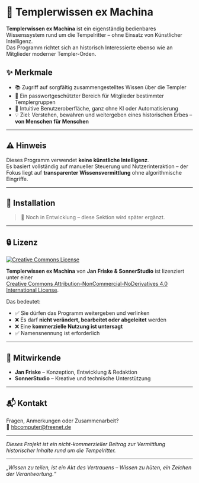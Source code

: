 # 🏰 Templerwissen ex Machina

**Templerwissen ex Machina** ist ein eigenständig bedienbares Wissenssystem rund um die Tempelritter – ohne Einsatz von Künstlicher Intelligenz.  
Das Programm richtet sich an historisch Interessierte ebenso wie an Mitglieder moderner Templer-Orden.

## ✨ Merkmale

- 📚 Zugriff auf sorgfältig zusammengestelltes Wissen über die Templer
- 🔐 Ein passwortgeschützter Bereich für Mitglieder bestimmter Templergruppen
- 🧭 Intuitive Benutzeroberfläche, ganz ohne KI oder Automatisierung
- 💡 Ziel: Verstehen, bewahren und weitergeben eines historischen Erbes – **von Menschen für Menschen**

---

## ⚠️ Hinweis

Dieses Programm verwendet **keine künstliche Intelligenz**.  
Es basiert vollständig auf manueller Steuerung und Nutzerinteraktion – der Fokus liegt auf **transparenter Wissensvermittlung** ohne algorithmische Eingriffe.

---

## 🔧 Installation

> 📌 Noch in Entwicklung – diese Sektion wird später ergänzt.

---

## 🔒 Lizenz

[![Creative Commons License](https://licensebuttons.net/l/by-nc-nd/4.0/88x31.png)](https://creativecommons.org/licenses/by-nc-nd/4.0/)

**Templerwissen ex Machina** von **Jan Friske & SonnerStudio** ist lizenziert unter einer  
[Creative Commons Attribution-NonCommercial-NoDerivatives 4.0 International License](https://creativecommons.org/licenses/by-nc-nd/4.0/deed.de).

Das bedeutet:

- ✅ Sie dürfen das Programm weitergeben und verlinken
- ❌ Es darf **nicht verändert, bearbeitet oder abgeleitet** werden
- ❌ Eine **kommerzielle Nutzung ist untersagt**
- ✅ Namensnennung ist erforderlich

---

## 🤝 Mitwirkende

- **Jan Friske** – Konzeption, Entwicklung & Redaktion  
- **SonnerStudio** – Kreative und technische Unterstützung

---

## 📬 Kontakt

Fragen, Anmerkungen oder Zusammenarbeit?  
📧 [hbcomputer@freenet.de](mailto:hbcomputer@freenet.de)

---

*Dieses Projekt ist ein nicht-kommerzieller Beitrag zur Vermittlung historischer Inhalte rund um die Tempelritter.*

---

*„Wissen zu teilen, ist ein Akt des Vertrauens – Wissen zu hüten, ein Zeichen der Verantwortung.“*
